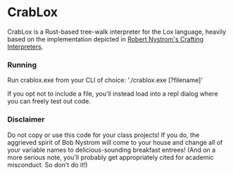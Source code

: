 # CrabLox
CrabLox is a Rust-based tree-walk interpreter for the Lox language, heavily based on the implementation depicted in [Robert Nystrom's Crafting Interpreters](https://craftinginterpreters.com/contents.html).

### Running
Run crablox.exe from your CLI of choice: './crablox.exe \[?filename]'

If you opt not to include a file, you'll instead load into a repl dialog where you can freely test out code.

### Disclaimer
Do not copy or use this code for your class projects! If you do, the aggrieved spirit of Bob Nystrom will come to your house and change all of your variable names to delicious-sounding breakfast entrees! (And on a more serious note, you'll probably get appropriately cited for academic misconduct. So don't do it!)